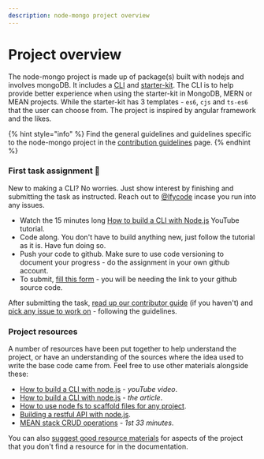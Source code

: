 ```yaml
---
description: node-mongo project overview
---
```


# Project overview

The node-mongo project is made up of package\(s\) built with nodejs and involves mongoDB. It includes a [CLI](https://github.com/code-collabo/node-mongo-cli) and [starter-kit](https://github.com/code-collabo/node-mongo-starter-kit). The CLI is to help provide better experience when using the starter-kit in MongoDB, MERN or MEAN projects. While the starter-kit has 3 templates - `es6`, `cjs` and `ts-es6` that the user can choose from. The project is inspired by angular framework and the likes. 

{% hint style="info" %}
Find the general guidelines and guidelines specific to the node-mongo project in the [contribution guidelines](https://code-collabo.gitbook.io/docs/contributing) page.
{% endhint %}

### First task assignment 📌 

New to making a CLI? No worries. Just show interest by finishing and submitting the task as instructed. Reach out to [@Ifycode](https://github.com/Ifycode) incase you run into any issues.

* Watch the 15 minutes long [How to build a CLI with Node.js](https://youtu.be/s2h28p4s-Xs) YouTube tutorial. 
* Code along. You don't have to build anything new, just follow the tutorial as it is. Have fun doing so.
* Push your code to github. Make sure to use code versioning to document your progress - do the assignment in your own github account.
* To submit, [fill this form](https://docs.google.com/forms/d/e/1FAIpQLScwAURC0rseFGtwCyUVPdbPYXCc-rixRQb_HnWW9OzZdemfig/viewform) - you will be needing the link to your github source code. 

After submitting the task, [read up our contributor guide](https://github.com/code-collabo/docs/tree/main/contributor-guide) \(if you haven't\) and [pick any issue to work on](https://github.com/code-collabo/node-mongo-cli/issues) - following the guidelines.

### Project resources

A number of resources have been put together to help understand the project, or have an understanding of the sources where the idea used to write the base code came from. Feel free to use other materials alongside these:

* [How to build a CLI with node.js](https://youtu.be/s2h28p4s-Xs) - _youTube video_.
* [How to build a CLI with node.js](https://www.twilio.com/blog/how-to-build-a-cli-with-node-js) - _the article_.
* [How to use node fs to scaffold files for any project](https://youtu.be/U9lSmRBPqFY).
* [Building a restful API with node.js](https://academind.com/tutorials/building-a-restful-api-with-nodejs/).
* [MEAN stack CRUD operations](https://youtu.be/UYh6EvpQquw) - _1st 33 minutes_.

You can also [suggest good resource materials](https://github.com/code-collabo/node-mongo-cli/issues/6) for aspects of the project that you don't find a resource for in the documentation.



